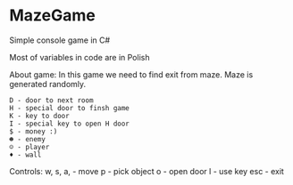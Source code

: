 MazeGame
========

Simple console game in C#

Most of variables in code are in Polish

About game:
In this game we need to find exit from maze.
Maze is generated randomly.

	D - door to next room
	H - special door to finsh game
	K - key to door 
	I - special key to open H door
	$ - money :)
	☻ - enemy
	☺ - player
	♦ - wall

Controls:
	w, s, a, 	 	- move
	p 			- pick object
	o 			- open door
	l 			- use key
	esc			- exit
